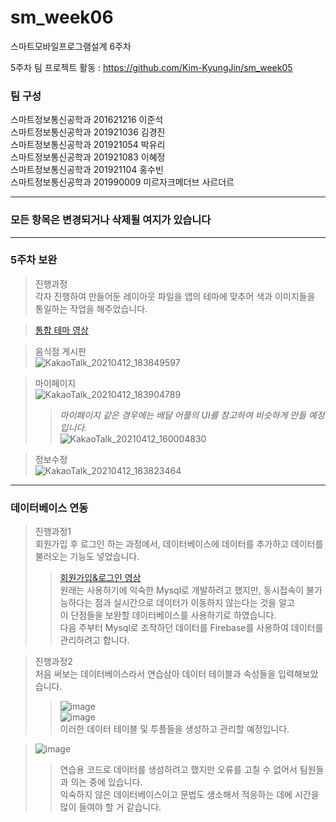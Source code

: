 # sm_week06
스마트모바일프로그램설계 6주차

5주차 팀 프로젝트 활동 : https://github.com/Kim-KyungJin/sm_week05

### 팀 구성   
스마트정보통신공학과 201621216 이준석   
스마트정보통신공학과 201921036 김경진   
스마트정보통신공학과 201921054 박유리   
스마트정보통신공학과 201921083 이혜정   
스마트정보통신공학과 201921104 홍수빈    
스마트정보통신공학과 201990009 미르자크메더브 사르더르    

   ***   
### 모든 항목은 변경되거나 삭제될 여지가 있습니다   
   ***   
   
### 5주차 보완   
>진행과정   
>각자 진행하여 만들어둔 레이아웃 파일을 앱의 테마에 맞추어 색과 이미지들을 통일하는 작업을 해주었습니다.  
 
>[통합 테마 영상](https://user-images.githubusercontent.com/57963888/114380008-8445e300-9bc4-11eb-80e7-42a8eb5c74ab.mp4)   

>음식점 게시판   
>![KakaoTalk_20210412_183849597](https://user-images.githubusercontent.com/57963888/114380001-8314b600-9bc4-11eb-83ab-72fe42859c7d.png)   

>마이페이지   
>![KakaoTalk_20210412_183904789](https://user-images.githubusercontent.com/57963888/114380006-83ad4c80-9bc4-11eb-9f2f-747e074d68c8.png)   
>>*마이페이지 같은 경우에는 배달 어플의 UI를 참고하여 비슷하게 만들 예정입니다.*   
>>![KakaoTalk_20210412_160004830](https://user-images.githubusercontent.com/57963888/114385351-e570b500-9bca-11eb-859d-40aabfdd86db.jpg)   

>정보수정   
>![KakaoTalk_20210412_183823464](https://user-images.githubusercontent.com/57963888/114380016-860fa680-9bc4-11eb-8bba-f82150622b34.png)   

***   

### 데이터베이스 연동   
>진행과정1   
>회원가입 후 로그인 하는 과정에서, 데이터베이스에 데이터를 추가하고 데이터를 불러오는 기능도 넣었습니다.   
>>[회원가입&로그인 영상](https://user-images.githubusercontent.com/57963888/114373417-82c4ec80-9bbd-11eb-9670-c00b35f7d66d.mp4)   
>원래는 사용하기에 익숙한 Mysql로 개발하려고 했지만, 동시접속이 불가능하다는 점과 실시간으로 데이터가 이동하지 않는다는 것을 알고  
>이 단점들을 보완할 데이터베이스를 사용하기로 하였습니다.   
>다음 주부터 Mysql로 조작하던 데이터를 Firebase를 사용하여 데이터를 관리하려고 합니다.   

>진행과정2   
>처음 써보는 데이터베이스라서 연습삼아 데이터 테이블과 속성들을 입력해보았습니다.   
>>![image](https://user-images.githubusercontent.com/57963888/114385784-662fb100-9bcb-11eb-98f3-bf8f04b6650c.png)   
>>![image](https://user-images.githubusercontent.com/57963888/114385856-79428100-9bcb-11eb-88a7-f05b1007d82b.png)   
>이러한 데이터 테이블 및 투플들을 생성하고 관리할 예정입니다.   

>![image](https://user-images.githubusercontent.com/57963888/114386304-038ae500-9bcc-11eb-9321-7bfa2c56c9df.png)   
>>연습용 코드로 데이터를 생성하려고 했지만 오류를 고칠 수 없어서 팀원들과 의논 중에 있습니다.  
>>익숙하지 않은 데이터베이스이고 문법도 생소해서 적응하는 데에 시간을 많이 들여야 할 거 같습니다.   


